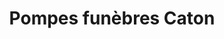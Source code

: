 ---
title: "Pompes funèbres Caton"
url: /saran/pompes-funebres-caton/
shop: directeurs de funérailles
---